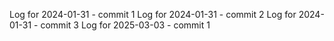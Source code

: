 Log for 2024-01-31 - commit 1
Log for 2024-01-31 - commit 2
Log for 2024-01-31 - commit 3
Log for 2025-03-03 - commit 1

